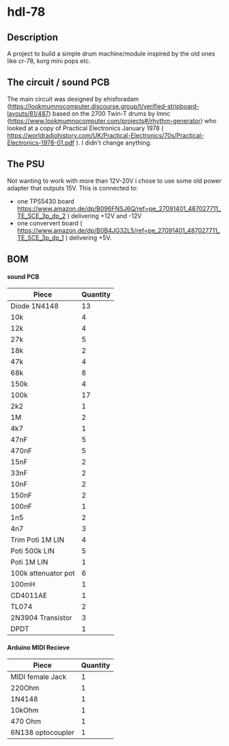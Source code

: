 # hdl-78

## Description
A project to build a simple drum machine/module inspired by the old ones like cr-78, korg mini pops etc.

## The circuit / sound PCB
The main circuit was designed by ehisforadam (https://lookmumnocomputer.discourse.group/t/verified-stripboard-layouts/81/487) based on the 2700 Twin-T drums by lmnc (https://www.lookmumnocomputer.com/projects#/rhythm-generator) who looked at a copy of Practical Electronics January 1978 ( https://worldradiohistory.com/UK/Practical-Electronics/70s/Practical-Electronics-1978-01.pdf ). I didn't change anything.

## The PSU
Not wanting to work with more than 12V-20V i chose to use some old power adapter that outputs 15V. This is connected to:

- one TPS5430 board https://www.amazon.de/dp/B096FNSJ6Q/ref=pe_27091401_487027711_TE_SCE_3p_dp_2 ) delivering +12V and -12V
- one conververt board ( https://www.amazon.de/dp/B0B4JG32L5/ref=pe_27091401_487027711_TE_SCE_3p_dp_1 ) delivering +5V.

## BOM

#### sound PCB

|     Piece           | Quantity |
|---------------------|----------|
| Diode 1N4148        |       13 |
| 10k                 |        4 |
| 12k                 |        4 |
| 27k                 |        5 |
| 18k                 |        2 |
| 47k                 |        4 |
| 68k                 |        8 |
| 150k                |        4 |
| 100k                |       17 |
| 2k2	              |        1 |
| 1M	              |        2 |
| 4k7                 |        1 |
| 47nF                |	       5 |
| 470nF	              |        5 |
| 15nF	              |        2 |
| 33nF	              |        2 |
| 10nF	              |        2 |
| 150nF	              |        2 |
| 100nF	              |        1 |
| 1n5	              |        2 |
| 4n7	              |        3 |	
| Trim Poti 1M LIN    |	       4 |
| Poti 500k LIN       |	       5 |
| Poti 1M LIN         |        1 |
| 100k attenuator pot |	       6 |
| 100mH	              |        1 |
| CD4011AE	      |        1 |
| TL074	              |        2 |
| 2N3904 Transistor   |        3 |
| DPDT	              |        1 |

#### Arduino MIDI Recieve

|     Piece     | Quantity |
|---------------|----------|
| MIDI female Jack |     1 |
| 220Ohm        |        1 |
| 1N4148        |        1 |
| 10kOhm	      |        1 |
| 470 Ohm       |	       1 |
| 6N138 optocoupler | 	 1 |

	
